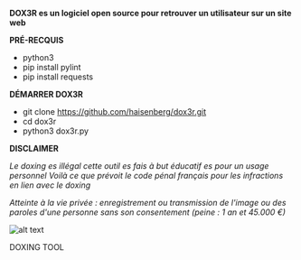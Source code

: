 **DOX3R es un logiciel open source pour retrouver un utilisateur sur un site web**

**PRÉ-RECQUIS** 

* python3
* pip install pylint
* pip install requests

**DÉMARRER DOX3R**

* git clone https://github.com/haisenberg/dox3r.git
* cd dox3r
* python3 dox3r.py

**DISCLAIMER**

*Le doxing es illégal cette outil es fais à but éducatif es pour un usage personnel*
*Voilà ce que prévoit le code pénal français pour les infractions en lien avec le doxing*

*Atteinte à la vie privée : enregistrement ou transmission de l'image ou des paroles d'une personne sans son consentement (peine : 1 an et 45.000 €)*
               
![alt text](https://ttm.sh/dK9.png)
               
DOXING TOOL            
               
               

